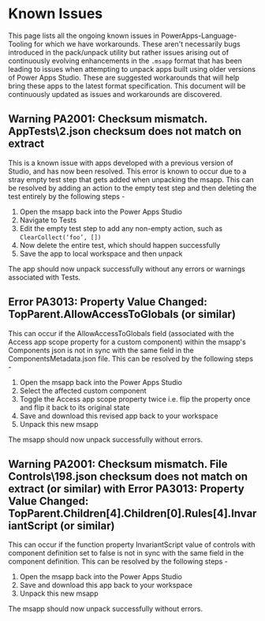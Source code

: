 # Known Issues

This page lists all the ongoing known issues in PowerApps-Language-Tooling for which we have workarounds. These aren't necessarily bugs introduced in the pack/unpack utility but rather issues arising out of continuously evolving enhancements in the `.msapp` format that has been leading to issues when attempting to unpack apps built using older versions of Power Apps Studio. These are suggested workarounds that will help bring these apps to the latest format specification. This document will be continuously updated as issues and workarounds are discovered.

## Warning PA2001: Checksum mismatch. AppTests\2.json checksum does not match on extract

This is a known issue with apps developed with a previous version of Studio, and has now been resolved. This error is known to occur due to a stray empty test step that gets added when unpacking the msapp. This can be resolved by adding an action to the empty test step and then deleting the test entirely by the following steps -

1. Open the msapp back into the Power Apps Studio
2. Navigate to Tests
3. Edit the empty test step to add any non-empty action, such as `ClearCollect(‘foo’, [])`
4. Now delete the entire test, which should happen successfully
5. Save the app to local workspace and then unpack

The app should now unpack successfully without any errors or warnings associated with Tests.

## Error PA3013: Property Value Changed: TopParent.AllowAccessToGlobals (or similar)

This can occur if the AllowAccessToGlobals field (associated with the Access app scope property for a custom component) within the msapp's Components json is not in sync with the same field in the ComponentsMetadata.json file. This can be resolved by the following steps -

1. Open the msapp back into the Power Apps Studio
2. Select the affected custom component
3. Toggle the Access app scope property twice i.e. flip the property once and flip it back to its original state
4. Save and download this revised app back to your workspace
5. Unpack this new msapp

The msapp should now unpack successfully without errors.

## Warning PA2001: Checksum mismatch. File Controls\198.json checksum does not match on extract (or similar) with Error   PA3013: Property Value Changed: TopParent.Children[4].Children[0].Rules[4].InvariantScript (or similar)

This can occur if the function property InvariantScript value of controls with component definition set to false is not in sync with the same field in the component definition. This can be resolved by the following steps -

1. Open the msapp back into the Power Apps Studio
2. Save and download this app back to your workspace
3. Unpack this new msapp

The msapp should now unpack successfully without errors.
